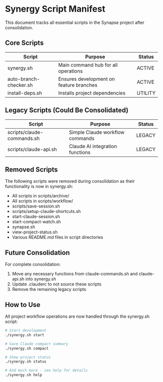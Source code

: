 # Synergy Script Manifest

This document tracks all essential scripts in the Synapse project after consolidation.

## Core Scripts

| Script | Purpose | Status |
|--------|---------|--------|
| synergy.sh | Main command hub for all operations | ACTIVE |
| auto-branch-checker.sh | Ensures development on feature branches | ACTIVE |
| install-deps.sh | Installs project dependencies | UTILITY |

## Legacy Scripts (Could Be Consolidated)

| Script | Purpose | Status |
|--------|---------|--------|
| scripts/claude-commands.sh | Simple Claude workflow commands | LEGACY |
| scripts/claude-api.sh | Claude AI integration functions | LEGACY |

## Removed Scripts

The following scripts were removed during consolidation as their functionality is now in synergy.sh:

- All scripts in scripts/archive/
- All scripts in scripts/workflow/
- scripts/save-session.sh
- scripts/setup-claude-shortcuts.sh
- start-claude-session.sh
- start-compact-watch.sh
- synapse.sh
- view-project-status.sh
- Various README.md files in script directories

## Future Consolidation

For complete consolidation:

1. Move any necessary functions from claude-commands.sh and claude-api.sh into synergy.sh
2. Update .clauderc to not source these scripts
3. Remove the remaining legacy scripts

## How to Use

All project workflow operations are now handled through the synergy.sh script:

```bash
# Start development
./synergy.sh start

# Save Claude compact summary
./synergy.sh compact

# Show project status
./synergy.sh status

# And much more - see help for details
./synergy.sh help
```